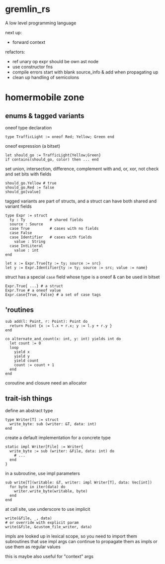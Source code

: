 # gremlin_rs

A low level programming language

next up:

- forward context

refactors:

- ref unary op expr should be own ast node
- use constructor fns
- compile errors start with blank source_info & add when propagating up
- clean up handling of semicolons

# homermobile zone

## enums & tagged variants

oneof type declaration

```
type TrafficLight := oneof Red; Yellow; Green end
```

oneof expression (a bitset)

```
let should_go := TrafficLight{Yellow;Green}
if contains(should_go, color) then ... end
```

set union, intersection, difference, complement with and, or, xor, not
check and set bits with fields

```
should_go.Yellow # true
should_go.Red := false
should_go[value]
```

tagged variants are part of structs, and a struct can have both shared and variant fields

```
type Expr := struct
  ty : Ty           # shared fields
  source : Source
  case True         # cases with no fields
  case False
  case Identifier   # cases with fields
    value : String
  case IntLiteral
    value : int
end

let x := Expr.True{ty := ty; source := src}
let y := Expr.Identifier{ty := ty; source := src; value := name}
```

struct has a special `case` field whose type is a oneof & can be used in bitset

```
Expr.True{ ...} # a struct
Expr.True # a oneof value
Expr.case{True, False} # a set of case tags
```

## 'routines

```
sub add(l: Point, r: Point): Point do
  return Point {x := l.x + r.x; y := l.y + r.y }
end

co alternate_and_count(x: int, y: int) yields int do
  let count := 0
  loop
    yield x
    yield y
    yield count
    count := count + 1
  end
end
```

coroutine and closure need an allocator

## trait-ish things

define an abstract type

```
type Writer[T] := struct
  write_byte: sub (writer: &T, data: int)
end
```

create a default implementation for a concrete type

```
static impl Writer[File] := Writer{
  write_byte := sub (writer: &File, data: int) do
    # ...
  end
}
```

in a subroutine, use impl parameters

```
sub write[T](writable: &T, writer: impl Writer[T], data: Vec[int])
  for byte in iter(data) do
    writer.write_byte(writable, byte)
  end
end
```

at call site, use underscore to use implicit

```
write(&file, _, data)
# or override with explicit param
write(&file, &custom_file_writer, data)
```

impls are looked up in lexical scope, so you need to import them
subroutines that use impl args can continue to propagate them as impls or use them as regular values

this is maybe also useful for "context" args
